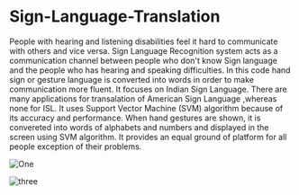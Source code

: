 # Sign-Language-Translation
People with hearing and listening disabilities feel it hard to communicate with others and vice versa. Sign Language Recognition system acts as a communication channel between people who don't know Sign language and the people who has hearing and speaking difficulties. In this code hand sign or gesture language is converted into words in order to make communication more fluent. It focuses on Indian Sign Language. There are many applications for transalation of American Sign Language ,whereas none for ISL. It uses Support Vector Machine (SVM) algorithm because of its accuracy and performance. When hand gestures are shown, it is convereted into words of alphabets and numbers  and displayed in the screen using SVM algorithm. It provides an equal ground of platform for all people exception of their problems.
<br>

![One](https://user-images.githubusercontent.com/85242451/186966167-60a23481-4ae7-4417-b329-7450bd2eb5ad.jpg)

![three](https://user-images.githubusercontent.com/85242451/186966186-22deac39-7462-4d0f-8fbf-e821052c3f30.jpg)

